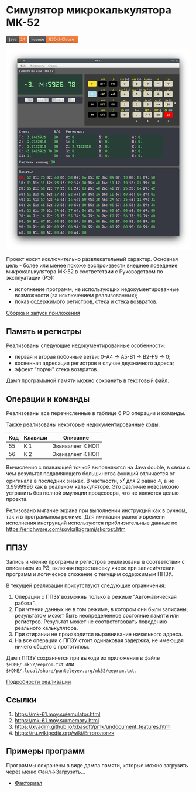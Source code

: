 # Симулятор микрокалькулятора МК-52

![JDK](docs/java-24.png)
[![License](docs/license.png)](LICENSE)

![МК-52](docs/main-window-big.png)

Проект носит исключительно развлекательный характер. Основная цель - более или менее похоже воспроизвести внешнее
поведение микрокалькулятора МК-52 в соответствии с Руководством по эксплуатации (РЭ):
+ исполнение программ, не использующих недокументированные возможности (за исключением реализованных);
+ показ содержимого регистров, стека и стека возвратов.

[Сборка и запуск приложения](BUILD.md)

## Память и регистры

Реализованы следующие недокументированные особенности:
+ первая и вторая побочные ветви: 0-A4 &rarr; A5-B1 &rarr; B2-F9 &rarr; 0;
+ косвенная адресация регистров в случае двузначного адреса;
+ эффект "порчи" стека возвратов.

Дамп программной памяти можно сохранить в текстовый файл.

## Операции и команды

Реализованы все перечисленные в таблице 6 РЭ операции и команды.

Также реализованы некоторые недокументированные коды:

| Код | Клавиши | Описание         |
|-----|---------|------------------|
| 55  | К 1     | Эквивалент К НОП |
| 56  | К 2     | Эквивалент К НОП |

Вычисления с плавающей точкой выполняются на Java double, в связи с чем результат подавляющего большинства
функций отличается от оригинала в последних знаках. В частности, x<sup>y</sup> для 2 равно 4, а не 3.9999996 как в
реальном калькуляторе. Это различие невозможно устранить без полной эмуляции процессора, что не является целью проекта.

Релизовано мигание экрана при выполнении инструкций как в ручном, так и в программном режиме. Для имитации разного
времени исполнения инструкций используются приблизительные данные по https://erichware.com/sovkalk/grami/skorost.htm

## ППЗУ

Запись и чтение программ и регистров реализованы в соответствии с описанием из РЭ, включая перестановку ячеек при 
записи/чтении программ и логическое сложение с текущим содержимым ППЗУ.

В текущей реализации присутствуют следующие ограничения:

1. Операции с ППЗУ возможны только в режиме "Автоматическая работа".
2. При чтении данных не в том режиме, в котором они были записаны, результатом может быть неопределенное состояние
   памяти или регистров. Результат может не соответствовать поведению реального калькулятора.
3. При стирании не производится выравнивание начального адреса.
4. На все операции с ППЗУ стоит одинаковая задержка, не имеющая ничего общего с прототипом.

Дамп ППЗУ сохраняется при выходе из приложения в файле ```$HOME/.mk52/eeprom.txt``` или 
```$HOME/.local/share/panteleyev.org/mk52/eeprom.txt```.

[Подробности реализации](docs/eeprom.md)

## Ссылки

1. https://mk-61.moy.su/emulator.html
2. https://mk-61.moy.su/memory.html
3. https://xvadim.github.io/xbasoft/pmk/undocument_features.html
4. https://ru.wikipedia.org/wiki/Еггогология

## Примеры программ

Программы сохранены в виде дампа памяти, которые можно загрузить через меню Файл&rarr;Загрузить...

+ [Факториал](docs/programs/factorial.txt)